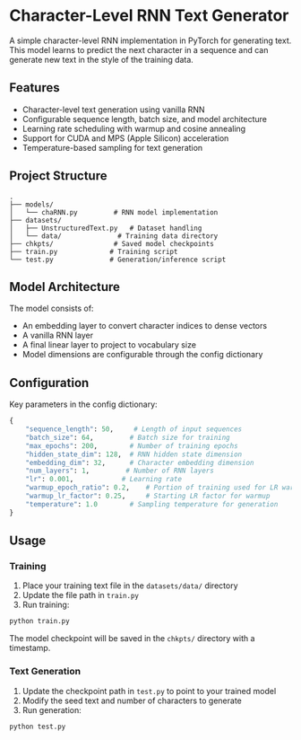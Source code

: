 # Character-Level RNN Text Generator

A simple character-level RNN implementation in PyTorch for generating text. This model learns to predict the next character in a sequence and can generate new text in the style of the training data.

## Features

- Character-level text generation using vanilla RNN
- Configurable sequence length, batch size, and model architecture
- Learning rate scheduling with warmup and cosine annealing
- Support for CUDA and MPS (Apple Silicon) acceleration
- Temperature-based sampling for text generation

## Project Structure

```
.
├── models/
│   └── chaRNN.py         # RNN model implementation
├── datasets/
│   ├── UnstructuredText.py   # Dataset handling
│   └── data/              # Training data directory
├── chkpts/               # Saved model checkpoints
├── train.py             # Training script
└── test.py              # Generation/inference script
```

## Model Architecture

The model consists of:
- An embedding layer to convert character indices to dense vectors
- A vanilla RNN layer
- A final linear layer to project to vocabulary size
- Model dimensions are configurable through the config dictionary

## Configuration

Key parameters in the config dictionary:
```python
{
    "sequence_length": 50,     # Length of input sequences
    "batch_size": 64,         # Batch size for training
    "max_epochs": 200,        # Number of training epochs
    "hidden_state_dim": 128,  # RNN hidden state dimension
    "embedding_dim": 32,      # Character embedding dimension
    "num_layers": 1,         # Number of RNN layers
    "lr": 0.001,            # Learning rate
    "warmup_epoch_ratio": 0.2,    # Portion of training used for LR warmup
    "warmup_lr_factor": 0.25,     # Starting LR factor for warmup
    "temperature": 1.0        # Sampling temperature for generation
}
```

## Usage

### Training

1. Place your training text file in the `datasets/data/` directory
2. Update the file path in `train.py`
3. Run training:
```bash
python train.py
```

The model checkpoint will be saved in the `chkpts/` directory with a timestamp.

### Text Generation

1. Update the checkpoint path in `test.py` to point to your trained model
2. Modify the seed text and number of characters to generate
3. Run generation:
```bash
python test.py
```
